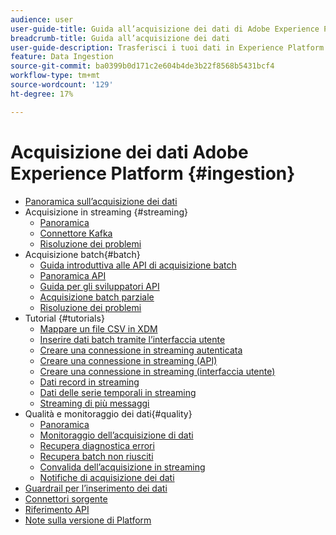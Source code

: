 ```yaml
---
audience: user
user-guide-title: Guida all’acquisizione dei dati di Adobe Experience Platform
breadcrumb-title: Guida all’acquisizione dei dati
user-guide-description: Trasferisci i tuoi dati in Experience Platform tramite l’acquisizione in batch o in streaming.
feature: Data Ingestion
source-git-commit: ba0399b0d171c2e604b4de3b22f8568b5431bcf4
workflow-type: tm+mt
source-wordcount: '129'
ht-degree: 17%

---
```



# Acquisizione dei dati Adobe Experience Platform {#ingestion}

- [Panoramica sull’acquisizione dei dati](home.md)
- Acquisizione in streaming {#streaming}
   - [Panoramica](streaming-ingestion/overview.md)
   - [Connettore Kafka](streaming-ingestion/kafka.md)
   - [Risoluzione dei problemi](streaming-ingestion/troubleshooting.md)
- Acquisizione batch{#batch}
   - [Guida introduttiva alle API di acquisizione batch](batch-ingestion/getting-started.md)
   - [Panoramica API](batch-ingestion/overview.md)
   - [Guida per gli sviluppatori API](batch-ingestion/api-overview.md)
   - [Acquisizione batch parziale](batch-ingestion/partial.md)
   - [Risoluzione dei problemi](batch-ingestion/troubleshooting.md)
- Tutorial {#tutorials}
   - [Mappare un file CSV in XDM](tutorials/map-a-csv-file.md)
   - [Inserire dati batch tramite l’interfaccia utente](tutorials/ingest-batch-data.md)
   - [Creare una connessione in streaming autenticata](tutorials/create-authenticated-streaming-connection.md)
   - [Creare una connessione in streaming (API)](tutorials/create-streaming-connection.md)
   - [Creare una connessione in streaming (interfaccia utente)](tutorials/create-streaming-connection-ui.md)
   - [Dati record in streaming](tutorials/streaming-record-data.md)
   - [Dati delle serie temporali in streaming](tutorials/streaming-time-series-data.md)
   - [Streaming di più messaggi](tutorials/streaming-multiple-messages.md)
- Qualità e monitoraggio dei dati{#quality}
   - [Panoramica](quality/overview.md)
   - [Monitoraggio dell’acquisizione di dati](quality/monitor-data-ingestion.md)
   - [Recupera diagnostica errori](quality/error-diagnostics.md)
   - [Recupera batch non riusciti](quality/retrieve-failed-batches.md)
   - [Convalida dell’acquisizione in streaming](quality/streaming-validation.md)
   - [Notifiche di acquisizione dei dati](quality/subscribe-events.md)
- [Guardrail per l’inserimento dei dati](guardrails.md)
- [Connettori sorgente](source-connectors.md)
- [Riferimento API](https://www.adobe.io/experience-platform-apis/references/data-ingestion/)
- [Note sulla versione di Platform](https://www.adobe.com/go/platform-release-notes-en)
